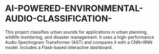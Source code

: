 # AI-POWERED-ENVIRONMENTAL-AUDIO-CLASSIFICATION-
This project classifies urban sounds for applications in urban planning, wildlife monitoring, and disaster management. It uses a high-performance Audio Spectrogram Transformer (AST) and compares it with a CNN+RNN model. Includes a Flask-based interactive dashboard.
